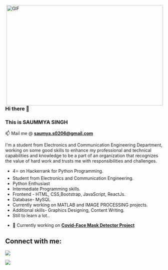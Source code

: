  <img align="right" alt="GIF" src="https://github.com/arsentieva/arsentieva/blob/main/code.gif?raw=true" width="500" height="320" />

### Hi there 👋
### This is SAUMMYA SINGH
📫 Mail me @ **saumya.s0206@gmail.com**


I'm a student from Electronics and Communication Engineering Department, working on some good skills to enhance my professional and technical capabilities and knowledge to be a part of an organization that recognizes the value of hard work and trusts me with responsibilities and challenges.
* 4⭐ on Hackerrank for Python Programming.
* Student from Electronics and Communication Engineering.
* Python Enthusiast 
* Intermediate Programming skills.
* Frontend - HTML, CSS,Bootstrap, JavaScript, ReactJs.
* Database- MySQL
* Currently working on MATLAB and IMAGE PROCESSING projects.
* Additional skills- Graphics Designing, Content Writing.
* Still to learn a lot..

- 🔭 Currently working on **[Covid-Face Mask Detector Project](https://www.linkedin.com/posts/saummya-singh-899126174_mitmuzaffarpur-mit-matlab-activity-6811733755905101824-rwpL)**











## Connect with me:
<p align="left">

<a href = "https://www.linkedin.com/in/saummya-singh-899126174/"> <img src="https://img.icons8.com/fluent/48/000000/linkedin.png"/></a>

<a href = "https://www.instagram.com/__shining_sta_r_/"><img src="https://img.icons8.com/fluent/48/000000/instagram-new.png"/></a>
    


</p>
